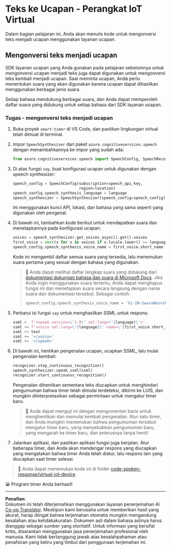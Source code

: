 <!--
CO_OP_TRANSLATOR_METADATA:
{
  "original_hash": "7966848a1f870e4c42edb4db67b13c57",
  "translation_date": "2025-08-27T23:17:34+00:00",
  "source_file": "6-consumer/lessons/3-spoken-feedback/virtual-device-text-to-speech.md",
  "language_code": "id"
}
-->
# Teks ke Ucapan - Perangkat IoT Virtual

Dalam bagian pelajaran ini, Anda akan menulis kode untuk mengonversi teks menjadi ucapan menggunakan layanan ucapan.

## Mengonversi teks menjadi ucapan

SDK layanan ucapan yang Anda gunakan pada pelajaran sebelumnya untuk mengonversi ucapan menjadi teks juga dapat digunakan untuk mengonversi teks kembali menjadi ucapan. Saat meminta ucapan, Anda perlu menentukan suara yang akan digunakan karena ucapan dapat dihasilkan menggunakan berbagai jenis suara.

Setiap bahasa mendukung berbagai suara, dan Anda dapat memperoleh daftar suara yang didukung untuk setiap bahasa dari SDK layanan ucapan.

### Tugas - mengonversi teks menjadi ucapan

1. Buka proyek `smart-timer` di VS Code, dan pastikan lingkungan virtual telah dimuat di terminal.

1. Impor `SpeechSynthesizer` dari paket `azure.cognitiveservices.speech` dengan menambahkannya ke impor yang sudah ada:

    ```python
    from azure.cognitiveservices.speech import SpeechConfig, SpeechRecognizer, SpeechSynthesizer
    ```

1. Di atas fungsi `say`, buat konfigurasi ucapan untuk digunakan dengan speech synthesizer:

    ```python
    speech_config = SpeechConfig(subscription=speech_api_key,
                                 region=location)
    speech_config.speech_synthesis_language = language
    speech_synthesizer = SpeechSynthesizer(speech_config=speech_config)
    ```

    Ini menggunakan kunci API, lokasi, dan bahasa yang sama seperti yang digunakan oleh pengenal.

1. Di bawah ini, tambahkan kode berikut untuk mendapatkan suara dan menetapkannya pada konfigurasi ucapan:

    ```python
    voices = speech_synthesizer.get_voices_async().get().voices
    first_voice = next(x for x in voices if x.locale.lower() == language.lower())
    speech_config.speech_synthesis_voice_name = first_voice.short_name
    ```

    Kode ini mengambil daftar semua suara yang tersedia, lalu menemukan suara pertama yang sesuai dengan bahasa yang digunakan.

    > 💁 Anda dapat melihat daftar lengkap suara yang didukung dari [dokumentasi dukungan bahasa dan suara di Microsoft Docs](https://docs.microsoft.com/azure/cognitive-services/speech-service/language-support?WT.mc_id=academic-17441-jabenn#text-to-speech). Jika Anda ingin menggunakan suara tertentu, Anda dapat menghapus fungsi ini dan menetapkan suara secara langsung dengan nama suara dari dokumentasi tersebut. Sebagai contoh:
    >
    > ```python
    > speech_config.speech_synthesis_voice_name = 'hi-IN-SwaraNeural'
    > ```

1. Perbarui isi fungsi `say` untuk menghasilkan SSML untuk respons:

    ```python
    ssml =  f'<speak version=\'1.0\' xml:lang=\'{language}\'>'
    ssml += f'<voice xml:lang=\'{language}\' name=\'{first_voice.short_name}\'>'
    ssml += text
    ssml += '</voice>'
    ssml += '</speak>'
    ```

1. Di bawah ini, hentikan pengenalan ucapan, ucapkan SSML, lalu mulai pengenalan kembali:

    ```python
    recognizer.stop_continuous_recognition()
    speech_synthesizer.speak_ssml(ssml)
    recognizer.start_continuous_recognition()
    ```

    Pengenalan dihentikan sementara teks diucapkan untuk menghindari pengumuman bahwa timer telah dimulai terdeteksi, dikirim ke LUIS, dan mungkin diinterpretasikan sebagai permintaan untuk mengatur timer baru.

    > 💁 Anda dapat menguji ini dengan mengomentari baris untuk menghentikan dan memulai kembali pengenalan. Atur satu timer, dan Anda mungkin menemukan bahwa pengumuman tersebut mengatur timer baru, yang menyebabkan pengumuman baru, yang mengarah ke timer baru, dan seterusnya tanpa henti!

1. Jalankan aplikasi, dan pastikan aplikasi fungsi juga berjalan. Atur beberapa timer, dan Anda akan mendengar respons yang diucapkan yang mengatakan bahwa timer Anda telah diatur, lalu respons lain yang diucapkan saat timer selesai.

> 💁 Anda dapat menemukan kode ini di folder [code-spoken-response/virtual-iot-device](../../../../../6-consumer/lessons/3-spoken-feedback/code-spoken-response/virtual-iot-device).

😀 Program timer Anda berhasil!

---

**Penafian**:  
Dokumen ini telah diterjemahkan menggunakan layanan penerjemahan AI [Co-op Translator](https://github.com/Azure/co-op-translator). Meskipun kami berusaha untuk memberikan hasil yang akurat, harap diingat bahwa terjemahan otomatis mungkin mengandung kesalahan atau ketidakakuratan. Dokumen asli dalam bahasa aslinya harus dianggap sebagai sumber yang otoritatif. Untuk informasi yang bersifat kritis, disarankan menggunakan jasa penerjemahan profesional oleh manusia. Kami tidak bertanggung jawab atas kesalahpahaman atau penafsiran yang keliru yang timbul dari penggunaan terjemahan ini.